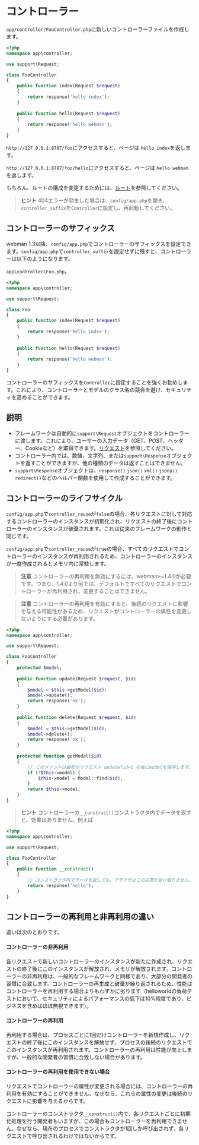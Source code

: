 # コントローラー

`app/controller/FooController.php`に新しいコントローラーファイルを作成します。

```php
<?php
namespace app\controller;

use support\Request;

class FooController
{
    public function index(Request $request)
    {
        return response('hello index');
    }
    
    public function hello(Request $request)
    {
        return response('hello webman');
    }
}
```

`http://127.0.0.1:8787/foo`にアクセスすると、ページは `hello index`を返します。

`http://127.0.0.1:8787/foo/hello`にアクセスすると、ページは `hello webman`を返します。

もちろん、ルートの構成を変更するためには、[ルート](route.md)を参照してください。

> **ヒント**
> 404エラーが発生した場合は、`config/app.php`を開き、`controller_suffix`を`Controller`に設定し、再起動してください。

## コントローラーのサフィックス
webman 1.3以降、`config/app.php`でコントローラーのサフィックスを設定できます。`config/app.php`で`controller_suffix`を設定せずに残すと、コントローラーは以下のようになります。

`app\controller\Foo.php`。

```php
<?php
namespace app\controller;

use support\Request;

class Foo
{
    public function index(Request $request)
    {
        return response('hello index');
    }
    
    public function hello(Request $request)
    {
        return response('hello webman');
    }
}
```

コントローラーのサフィックスを`Controller`に設定することを強くお勧めします。これにより、コントローラーとモデルのクラス名の競合を避け、セキュリティを高めることができます。

## 説明
 - フレームワークは自動的に`support\Request`オブジェクトをコントローラーに渡します。これにより、ユーザーの入力データ（GET、POST、ヘッダー、Cookieなど）を取得できます。[リクエスト](request.md)を参照してください。
 - コントローラー内では、数値、文字列、または`support\Response`オブジェクトを返すことができますが、他の種類のデータは返すことはできません。
 - `support\Response`オブジェクトは、`response()` `json()` `xml()` `jsonp()` `redirect()`などのヘルパー関数を使用して作成することができます。

## コントローラーのライフサイクル

`config/app.php`で`controller_reuse`が`false`の場合、各リクエストに対して対応するコントローラーのインスタンスが初期化され、リクエストの終了後にコントローラーのインスタンスが破棄されます。これは従来のフレームワークの動作と同じです。

`config/app.php`で`controller_reuse`が`true`の場合、すべてのリクエストでコントローラーのインスタンスが再利用されるため、コントローラーのインスタンスが一度作成されるとメモリ内に常駐します。

> **注意**
> コントローラーの再利用を無効にするには、webman>=1.4.0が必要です。つまり、1.4.0より前では、デフォルトですべてのリクエストでコントローラーが再利用され、変更することはできません。

> **注意**
> コントローラーの再利用を有効にすると、後続のリクエストに影響を与える可能性があるため、リクエストがコントローラーの属性を変更しないようにする必要があります。

```php
<?php
namespace app\controller;

use support\Request;

class FooController
{
    protected $model;
    
    public function update(Request $request, $id)
    {
        $model = $this->getModel($id);
        $model->update();
        return response('ok');
    }
    
    public function delete(Request $request, $id)
    {
        $model = $this->getModel($id);
        $model->delete();
        return response('ok');
    }
    
    protected function getModel($id)
    {
        // このメソッドは最初のリクエスト update?id=1 の後にmodelを保持します。 もし delete?id=2 のリクエストが再度行われた場合、1のデータが削除されます。
        if (!$this->model) {
            $this->model = Model::find($id);
        }
        return $this->model;
    }
}
```

> **ヒント**
> コントローラーの`__construct()`コンストラクタ内でデータを返すと、効果はありません。例えば

```php
<?php
namespace app\controller;

use support\Request;

class FooController
{
    public function __construct()
    {
        // コンストラクタ内でデータを返しても、ブラウザはこの応答を受け取りません。
        return response('hello'); 
    }
}
```

## コントローラーの再利用と非再利用の違い
違いは次のとおりです。

#### コントローラーの非再利用
各リクエストで新しいコントローラーのインスタンスが新たに作成され、リクエストの終了後にこのインスタンスが解放され、メモリが解放されます。コントローラーの非再利用は、一般的なフレームワークと同様であり、大部分の開発者の習慣に合致します。コントローラーの再生成と破棄が繰り返されるため、性能はコントローラーを再利用する場合よりもわずかに劣ります（helloworldの負荷テストにおいて、セキュリティによるパフォーマンスの低下は10%程度であり、ビジネスを含めばほぼ無視できます）。

#### コントローラーの再利用
再利用する場合は、プロセスごとに1回だけコントローラーを新規作成し、リクエストの終了後にこのインスタンスを解放せず、プロセスの後続のリクエストでこのインスタンスが再利用されます。コントローラーの再利用は性能が向上しますが、一般的な開発者の習慣に合致しない場合があります。

#### コントローラーの再利用を使用できない場合
リクエストでコントローラーの属性が変更される場合には、コントローラーの再利用を有効にすることができません。なぜなら、これらの属性の変更は後続のリクエストに影響を与えるからです。

コントローラーのコンストラクタ`__construct()`内で、各リクエストごとに初期化処理を行う開発者もいますが、この場合もコントローラーを再利用できません。なぜなら、現在のプロセスでコンストラクタが1回しか呼び出されず、各リクエストで呼び出されるわけではないからです。
